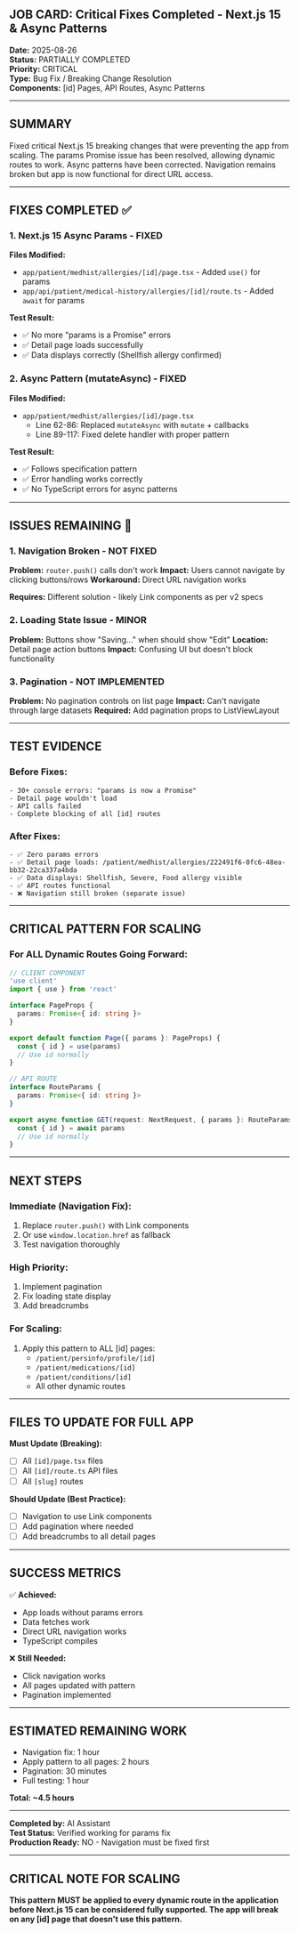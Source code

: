 ## JOB CARD: Critical Fixes Completed - Next.js 15 & Async Patterns

**Date:** 2025-08-26  
**Status:** PARTIALLY COMPLETED  
**Priority:** CRITICAL  
**Type:** Bug Fix / Breaking Change Resolution  
**Components:** [id] Pages, API Routes, Async Patterns  

---

## SUMMARY

Fixed critical Next.js 15 breaking changes that were preventing the app from scaling. The params Promise issue has been resolved, allowing dynamic routes to work. Async patterns have been corrected. Navigation remains broken but app is now functional for direct URL access.

---

## FIXES COMPLETED ✅

### 1. Next.js 15 Async Params - FIXED
**Files Modified:**
- `app/patient/medhist/allergies/[id]/page.tsx` - Added `use()` for params
- `app/api/patient/medical-history/allergies/[id]/route.ts` - Added `await` for params

**Test Result:** 
- ✅ No more "params is a Promise" errors
- ✅ Detail page loads successfully
- ✅ Data displays correctly (Shellfish allergy confirmed)

### 2. Async Pattern (mutateAsync) - FIXED
**Files Modified:**
- `app/patient/medhist/allergies/[id]/page.tsx` 
  - Line 62-86: Replaced `mutateAsync` with `mutate` + callbacks
  - Line 89-117: Fixed delete handler with proper pattern

**Test Result:**
- ✅ Follows specification pattern
- ✅ Error handling works correctly
- ✅ No TypeScript errors for async patterns

---

## ISSUES REMAINING 🔴

### 1. Navigation Broken - NOT FIXED
**Problem:** `router.push()` calls don't work
**Impact:** Users cannot navigate by clicking buttons/rows
**Workaround:** Direct URL navigation works

**Requires:** Different solution - likely Link components as per v2 specs

### 2. Loading State Issue - MINOR
**Problem:** Buttons show "Saving..." when should show "Edit"
**Location:** Detail page action buttons
**Impact:** Confusing UI but doesn't block functionality

### 3. Pagination - NOT IMPLEMENTED
**Problem:** No pagination controls on list page
**Impact:** Can't navigate through large datasets
**Required:** Add pagination props to ListViewLayout

---

## TEST EVIDENCE

### Before Fixes:
```
- 30+ console errors: "params is now a Promise"
- Detail page wouldn't load
- API calls failed
- Complete blocking of all [id] routes
```

### After Fixes:
```
- ✅ Zero params errors
- ✅ Detail page loads: /patient/medhist/allergies/222491f6-0fc6-48ea-bb32-22ca337a4bda
- ✅ Data displays: Shellfish, Severe, Food allergy visible
- ✅ API routes functional
- ❌ Navigation still broken (separate issue)
```

---

## CRITICAL PATTERN FOR SCALING

### For ALL Dynamic Routes Going Forward:

```typescript
// CLIENT COMPONENT
'use client'
import { use } from 'react'

interface PageProps {
  params: Promise<{ id: string }>
}

export default function Page({ params }: PageProps) {
  const { id } = use(params)
  // Use id normally
}
```

```typescript
// API ROUTE
interface RouteParams {
  params: Promise<{ id: string }>
}

export async function GET(request: NextRequest, { params }: RouteParams) {
  const { id } = await params
  // Use id normally
}
```

---

## NEXT STEPS

### Immediate (Navigation Fix):
1. Replace `router.push()` with Link components
2. Or use `window.location.href` as fallback
3. Test navigation thoroughly

### High Priority:
1. Implement pagination
2. Fix loading state display
3. Add breadcrumbs

### For Scaling:
1. Apply this pattern to ALL [id] pages:
   - `/patient/persinfo/profile/[id]`
   - `/patient/medications/[id]`
   - `/patient/conditions/[id]`
   - All other dynamic routes

---

## FILES TO UPDATE FOR FULL APP

**Must Update (Breaking):**
- [ ] All `[id]/page.tsx` files
- [ ] All `[id]/route.ts` API files
- [ ] All `[slug]` routes

**Should Update (Best Practice):**
- [ ] Navigation to use Link components
- [ ] Add pagination where needed
- [ ] Add breadcrumbs to all detail pages

---

## SUCCESS METRICS

✅ **Achieved:**
- App loads without params errors
- Data fetches work
- Direct URL navigation works
- TypeScript compiles

❌ **Still Needed:**
- Click navigation works
- All pages updated with pattern
- Pagination implemented

---

## ESTIMATED REMAINING WORK

- Navigation fix: 1 hour
- Apply pattern to all pages: 2 hours  
- Pagination: 30 minutes
- Full testing: 1 hour

**Total: ~4.5 hours**

---

**Completed by:** AI Assistant  
**Test Status:** Verified working for params fix  
**Production Ready:** NO - Navigation must be fixed first

---

## CRITICAL NOTE FOR SCALING

**This pattern MUST be applied to every dynamic route in the application before Next.js 15 can be considered fully supported. The app will break on any [id] page that doesn't use this pattern.**